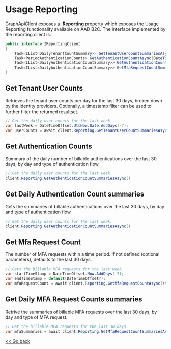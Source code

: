 # Usage Reporting

GraphApiClient exposes a **.Reporting** property which exposes the Usage Reporting functionality available on AAD B2C. The interface implemented by the reporting client is:

```csharp
public interface IReportingClient
{
    Task<IList<DailyTenantCountSummary>> GetTenantUserCountSummariesAsync(DateTimeOffset? dateFilter, ODataOperator? @operator);
    Task<PeriodAuthenticationCounts> GetAuthenticationCountAsync(DateTimeOffset? startTimeStamp, DateTimeOffset? endTimeStamp);
    Task<IList<DailyAuthenticationCountSummary>> GetAuthenticationCountSummariesAsync();
    Task<IList<DailyAuthenticationCountSummary>> GetMfaRequestCountSummariesAsync();
}
```

## Get Tenant User Counts

Retrieves the  tenant user counts per day for the last 30 days, broken down by the identity providers. Optionally, a timestamp filter can be used to further filter the returned resultset.

```csharp
// Get the daily user counts for the last week.
var lastWeek = DateTimeOffset.UtcNow.Date.AddDays(-7);
var userCounts = await client.Reporting.GetTenantUserCountSummariesAsync(lastWeek, ODataOperator.GreaterThan);
```

## Get Authentication Counts

Summary of the daily number of billable authentications over the last 30 days, by day and type of authentication flow.

```csharp
// Get the daily user counts for the last week.
client.Reporting.GetAuthenticationCountSummariesAsync()
```

## Get Daily Authentication Count summaries

Gets the summaries of billable authentications over the last 30 days, by day and type of authentication flow
```csharp
// Get the daily user counts for the last week.
client.Reporting.GetAuthenticationCountSummariesAsync()
```

## Get Mfa Request Count
The number of MFA requests within a time period. If not defined (optional parameters), defaults to the last 30 days.

```csharp
// Gets the billable MFA requests for the last week.
var startTimeStamp = DateTimeOffset.Now.AddDays(-7);
var endTimeStamp = default(DateTimeOffset?);
var mfaRequestCount = await client.Reporting.GetMfaRequestCountAsync(startTimeStamp: startTimeStamp, endTimeStamp: endTimeStamp);
```

## Get Daily MFA Request Counts summaries
Retrive the summaries of billable MFA requests over the last 30 days, by day and type of MFA request.

```csharp
// Get the billable MFA requests for the last 30 days.
var mfaSummaries = await client.Reporting.GetMfaRequestCountSummariesAsync();
```


[<< Go back](./)